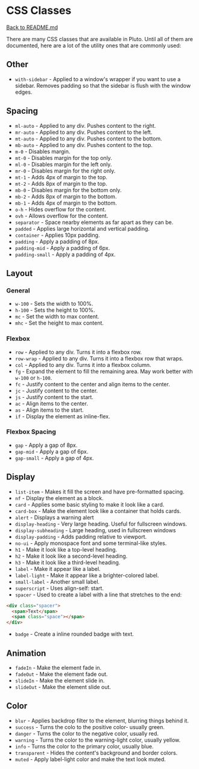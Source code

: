 # CSS Classes

[Back to README.md](README.md)

There are many CSS classes that are available in Pluto. Until all of them are documented, here are a lot of the utility ones that are commonly used:

## Other

- `with-sidebar` - Applied to a window's wrapper if you want to use a sidebar. Removes padding so that the sidebar is flush with the window edges.

## Spacing

- `ml-auto` - Applied to any div. Pushes content to the right.
- `mr-auto` - Applied to any div. Pushes content to the left.
- `mt-auto` - Applied to any div. Pushes content to the bottom.
- `mb-auto` - Applied to any div. Pushes content to the top.
- `m-0` - Disables margin.
- `mt-0` - Disables margin for the top only.
- `ml-0` - Disables margin for the left only.
- `mr-0` - Disables margin for the right only.
- `mt-1` - Adds 4px of margin to the top.
- `mt-2` - Adds 8px of margin to the top.
- `mb-0` - Disables margin for the bottom only.
- `mb-2` - Adds 8px of margin to the bottom.
- `mb-1` - Adds 4px of margin to the bottom.
- `o-h` - Hides overflow for the content.
- `ovh` - Allows overflow for the content.
- `separator` - Space nearby elements as far apart as they can be.
- `padded` - Applies large horizontal and vertical padding.
- `container` - Applies 10px padding.
- `padding` - Apply a padding of 8px.
- `padding-mid` - Apply a padding of 6px.
- `padding-small` - Apply a padding of 4px.

## Layout

### General

- `w-100` - Sets the width to 100%.
- `h-100` - Sets the height to 100%.
- `mc` - Set the width to max content.
- `mhc` - Set the height to max content.

### Flexbox

- `row` - Applied to any div. Turns it into a flexbox row.
- `row-wrap` - Applied to any div. Turns it into a flexbox row that wraps.
- `col` - Applied to any div. Turns it into a flexbox column.
- `fg` - Expand the element to fill the remaining area. May work better with `w-100` or `h-100`.
- `fc` - Justify content to the center and align items to the center.
- `jc` - Justify content to the center.
- `js` - Justify content to the start.
- `ac` - Align items to the center.
- `as` - Align items to the start.
- `if` - Display the element as inline-flex.

### Flexbox Spacing

- `gap` - Apply a gap of 8px.
- `gap-mid` - Apply a gap of 6px.
- `gap-small` - Apply a gap of 4px.

## Display

- `list-item` - Makes it fill the screen and have pre-formatted spacing.
- `nf` - Display the element as a block.
- `card` - Applies some basic styling to make it look like a card.
- `card-box` - Make the element look like a container that holds cards.
- `alert` - Displays a warning alert
- `display-heading` - Very large heading. Useful for fullscreen windows.
- `display-subheading` - Large heading, used in fullscreen windows
- `display-padding` - Adds padding relative to viewport.
- `no-ui` - Apply monospace font and some terminal-like styles.
- `h1` - Make it look like a top-level heading.
- `h2` - Make it look like a second-level heading.
- `h3` - Make it look like a third-level heading.
- `label` - Make it appear like a label.
- `label-light` - Make it appear like a brighter-colored label.
- `small-label` - Another small label.
- `superscript` - Uses align-self: start.
- `spacer` - Used to create a label with a line that stretches to the end:

```html
<div class="spacer">
  <span>Text</span>
  <span class="space"></span>
</div>
```

- `badge` - Create a inline rounded badge with text.

## Animation

- `fadeIn` - Make the element fade in.
- `fadeOut` - Make the element fade out.
- `slideIn` - Make the element slide in.
- `slideOut` - Make the element slide out.

## Color

- `blur` - Applies backdrop filter to the element, blurring things behind it.
- `success` - Turns the colo to the positive color- usually green.
- `danger` - Turns the color to the negative color, usually red.
- `warning` - Turns the color to the warning-light color, usually yellow.
- `info` - Turns the color to the primary color, usually blue.
- `transparent` - Hides the content's background and border colors.
- `muted` - Apply label-light color and make the text look muted.
